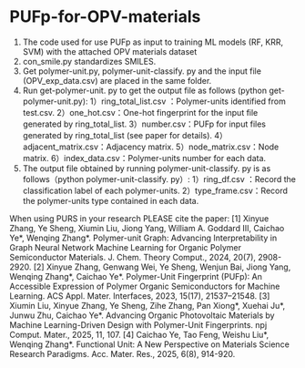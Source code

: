 # PUFp-for-OPV-materials


1. The code used for use PUFp as input to training ML models (RF, KRR, SVM) with the attached OPV materials dataset
2. con_smile.py standardizes SMILES.
3. Get polymer-unit.py, polymer-unit-classify. py and the input file (OPV_exp_data.csv) are placed in the same folder.
4. Run get-polymer-unit. py to get the output file as follows (python get-polymer-unit.py):
   1）ring_total_list.csv ：Polymer-units identified from test.csv.
   2）one_hot.csv：One-hot fingerprint for the input file generated by ring_total_list.
   3）number.csv：PUFp for input files generated by ring_total_list (see paper for details).
   4）adjacent_matrix.csv：Adjacency matrix.
   5）node_matrix.csv：Node matrix.
   6）index_data.csv：Polymer-units number for each data.
5. The output file obtained by running polymer-unit-classify. py is as follows（python polymer-unit-classify. py）:
   1）ring_df.csv ：Record the classification label of each polymer-units.
   2）type_frame.csv：Record the polymer-units type contained in each data.
   
When using PURS in your research PLEASE cite the paper:
[1] Xinyue Zhang, Ye Sheng, Xiumin Liu, Jiong Yang, William A. Goddard III, Caichao Ye*, Wenqing Zhang*. Polymer-unit Graph: Advancing Interpretability in Graph Neural Network Machine Learning for Organic Polymer Semiconductor Materials. J. Chem. Theory Comput., 2024, 20(7), 2908-2920.
[2] Xinyue Zhang, Genwang Wei, Ye Sheng, Wenjun Bai, Jiong Yang, Wenqing Zhang*, Caichao Ye*. Polymer-Unit Fingerprint (PUFp): An Accessible Expression of Polymer Organic Semiconductors for Machine Learning. ACS Appl. Mater. Interfaces, 2023, 15(17), 21537–21548.
[3] Xiumin Liu, Xinyue Zhang, Ye Sheng, Zihe Zhang, Pan Xiong*, Xuehai Ju*, Junwu Zhu, Caichao Ye*. Advancing Organic Photovoltaic Materials by Machine Learning-Driven Design with Polymer-Unit Fingerprints. npj Comput. Mater., 2025, 11, 107.
[4] Caichao Ye, Tao Feng, Weishu Liu*, Wenqing Zhang*. Functional Unit: A New Perspective on Materials Science Research Paradigms. Acc. Mater. Res., 2025, 6(8), 914-920.

